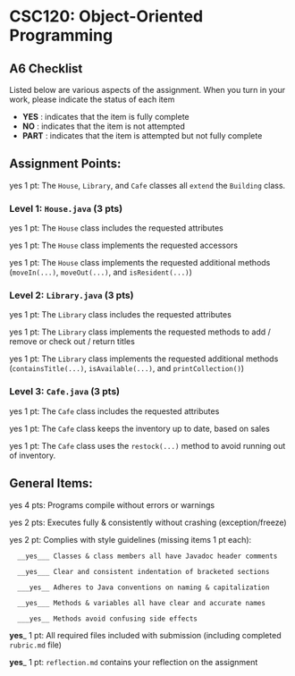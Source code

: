 # CSC120: Object-Oriented Programming
## A6 Checklist

Listed below are various aspects of the assignment.  When you turn in your work, please indicate the status of each item

- **YES** : indicates that the item is fully complete
- **NO** : indicates that the item is not attempted
- **PART** : indicates that the item is attempted but not fully complete


## Assignment Points:

yes 1 pt: The `House`, `Library`, and `Cafe` classes all `extend` the `Building` class.

### Level 1: `House.java` (3 pts)

yes 1 pt: The `House` class includes the requested attributes

yes 1 pt: The `House` class implements the requested accessors

yes 1 pt: The `House` class implements the requested additional methods (`moveIn(...)`, `moveOut(...)`, and `isResident(...)`)

### Level 2: `Library.java` (3 pts)

yes 1 pt: The `Library` class includes the requested attributes

yes 1 pt: The `Library` class implements the requested methods to add / remove or check out / return titles

yes 1 pt: The `Library` class implements the requested additional methods (`containsTitle(...)`, `isAvailable(...)`, and `printCollection()`)

### Level 3: `Cafe.java` (3 pts)

yes 1 pt: The `Cafe` class includes the requested attributes

yes 1 pt: The `Cafe` class keeps the inventory up to date, based on sales

yes 1 pt: The `Cafe` class uses the `restock(...)` method to avoid running out of inventory.



## General Items:

yes 4 pts: Programs compile without errors or warnings

yes 2 pts: Executes fully & consistently without crashing (exception/freeze)

yes 2 pt: Complies with style guidelines (missing items 1 pt each):

      __yes___ Classes & class members all have Javadoc header comments

      __yes___ Clear and consistent indentation of bracketed sections

      ___yes__ Adheres to Java conventions on naming & capitalization

      __yes___ Methods & variables all have clear and accurate names

      ___yes__ Methods avoid confusing side effects

__yes___ 1 pt: All required files included with submission (including completed `rubric.md` file)

__yes___ 1 pt: `reflection.md` contains your reflection on the assignment
